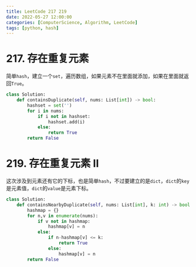 ```yaml
---
title: LeetCode 217 219
date: 2022-05-27 12:00:00
categories: [ComputerScience, Algorithm, LeetCode]
tags: [python, hash]
---
```


# 217. 存在重复元素

简单`hash`，建立一个`set`，遍历数组，如果元素不在里面就添加，如果在里面就返回`True`。

```python
class Solution:
    def containsDuplicate(self, nums: List[int]) -> bool:
        hashset = set('')
        for i in nums:
            if i not in hashset:
                hashset.add(i)
            else:
                return True
        return False
```

# 219. 存在重复元素 II

这次涉及到元素还有它的下标，也是简单`hash`，不过要建立的是`dict`，`dict`的`key`是元素值，`dict`的`value`是元素下标。

```python
class Solution:
    def containsNearbyDuplicate(self, nums: List[int], k: int) -> bool:
        hashmap = {}
        for n,v in enumerate(nums):
            if v not in hashmap:
                hashmap[v] = n
            else:
                if n-hashmap[v] <= k:
                    return True
                else:
                    hashmap[v] = n
        return False
```


